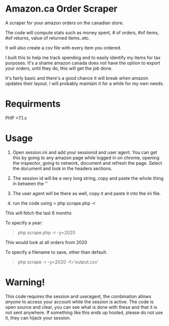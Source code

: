 # Amazon.ca Order Scraper
A scraper for your amazon orders on the canadian store.

The code will compute stats such as money spent, # of orders, #of items, #of returns, value of returned items..etc.

It will also create a csv file with every item you ordered.

I built this to help me track spending and to easily identify my items for tax purposes. It's a shame amazon canada does not have the option to export your orders, until they do, this will get the job done.

It's fairly basic and there's a good chance it will break when amazon updates their layout. I will probably maintain it for a while for my own needs.

# Requirments

PHP >7.1.x

# Usage

1) Open session.ini and add your sessionid and user agent. You can get this by going to any amazon page while logged in on chrome, opening the inspector, going to network, document and refresh the page. Select the document and look in the headers sections.

2) The session id will be a very long string, copy and paste the whole thing in between the ''

3) The user agent will be there as well, copy it and paste it into the ini file.

4) run the code using > php scrape.php -r

This will fetch the last 6 months

To specify a year:

> php scrape.php -r -y=2020

This would look at all orders from 2020

To specify a filename to save, other than default.
 > php scrape -r -y=2020 -f='output.csv'

# Warning!

This code requires the session and useragent, the combination allows *anyone* to access your account while the session is active. The code is open source and clear, you can see what is done with these and that it is not sent anywhere. If something like this ends up hosted, please do not use it, they can hijack your session.
